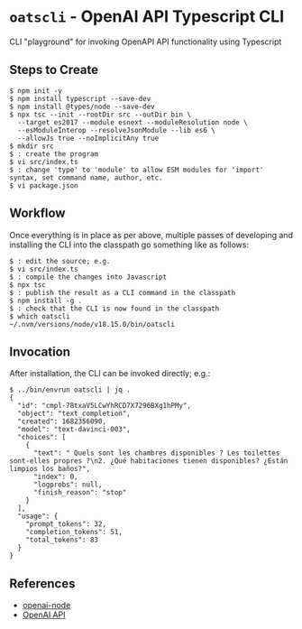 # `oatscli` - OpenAI API Typescript CLI

CLI "playground" for invoking OpenAPI API functionality using Typescript

## Steps to Create

```shell
$ npm init -y
$ npm install typescript --save-dev
$ npm install @types/node --save-dev
$ npx tsc --init --rootDir src --outDir bin \
  --target es2017 --module esnext --moduleResolution node \
  --esModuleInterop --resolveJsonModule --lib es6 \
  --allowJs true --noImplicitAny true
$ mkdir src
$ : create the program
$ vi src/index.ts
$ : change 'type' to 'module' to allow ESM modules for 'import' syntax, set command name, author, etc.
$ vi package.json
```

## Workflow

Once everything is in place as per above, multiple passes of developing and
installing the CLI into the classpath go something like as follows:

```shell
$ : edit the source; e.g.
$ vi src/index.ts
$ : compile the changes into Javascript
$ npx tsc
$ : publish the result as a CLI command in the classpath
$ npm install -g .
$ : check that the CLI is now found in the classpath
$ which oatscli
~/.nvm/versions/node/v18.15.0/bin/oatscli
```

## Invocation

After installation, the CLI can be invoked directly; e.g.:

```shell
$ ../bin/envrun oatscli | jq .
{
  "id": "cmpl-78txaV5LCwYhRCD7X7296BXg1hPMy",
  "object": "text_completion",
  "created": 1682356090,
  "model": "text-davinci-003",
  "choices": [
    {
      "text": " Quels sont les chambres disponibles ? Les toilettes sont-elles propres ?\n2. ¿Qué habitaciones tienen disponibles? ¿Están limpios los baños?",
      "index": 0,
      "logprobs": null,
      "finish_reason": "stop"
    }
  ],
  "usage": {
    "prompt_tokens": 32,
    "completion_tokens": 51,
    "total_tokens": 83
  }
}
```

## References
- [openai-node](https://github.com/openai/openai-node)
- [OpenAI API](https://platform.openai.com/docs/api-reference?lang=node.js)
